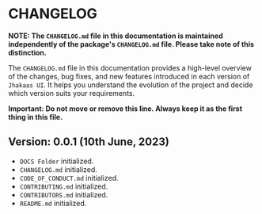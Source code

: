 # CHANGELOG

**NOTE: The `CHANGELOG.md` file in this documentation is maintained independently of the package's `CHANGELOG.md` file. Please take note of this distinction.**

The `CHANGELOG.md` file in this documentation provides a high-level overview of the changes, bug fixes, and new features introduced in each version of `Jhakaas UI`. It helps you understand the evolution of the project and decide which version suits your requirements.

**Important: Do not move or remove this line. Always keep it as the first thing in this file.**

## Version: 0.0.1 (10th June, 2023)

* `DOCS Folder` initialized.
* `CHANGELOG.md` initialized.
* `CODE_OF_CONDUCT.md` initialized.
* `CONTRIBUTING.md` initialized.
* `CONTRIBUTORS.md` initialized.
* `README.md` initialized.
